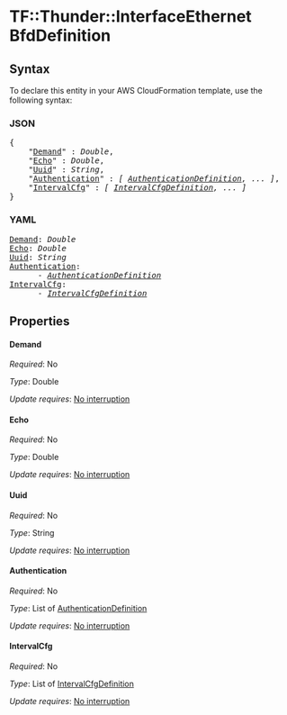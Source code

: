 # TF::Thunder::InterfaceEthernet BfdDefinition

## Syntax

To declare this entity in your AWS CloudFormation template, use the following syntax:

### JSON

<pre>
{
    "<a href="#demand" title="Demand">Demand</a>" : <i>Double</i>,
    "<a href="#echo" title="Echo">Echo</a>" : <i>Double</i>,
    "<a href="#uuid" title="Uuid">Uuid</a>" : <i>String</i>,
    "<a href="#authentication" title="Authentication">Authentication</a>" : <i>[ <a href="authenticationdefinition.md">AuthenticationDefinition</a>, ... ]</i>,
    "<a href="#intervalcfg" title="IntervalCfg">IntervalCfg</a>" : <i>[ <a href="intervalcfgdefinition.md">IntervalCfgDefinition</a>, ... ]</i>
}
</pre>

### YAML

<pre>
<a href="#demand" title="Demand">Demand</a>: <i>Double</i>
<a href="#echo" title="Echo">Echo</a>: <i>Double</i>
<a href="#uuid" title="Uuid">Uuid</a>: <i>String</i>
<a href="#authentication" title="Authentication">Authentication</a>: <i>
      - <a href="authenticationdefinition.md">AuthenticationDefinition</a></i>
<a href="#intervalcfg" title="IntervalCfg">IntervalCfg</a>: <i>
      - <a href="intervalcfgdefinition.md">IntervalCfgDefinition</a></i>
</pre>

## Properties

#### Demand

_Required_: No

_Type_: Double

_Update requires_: [No interruption](https://docs.aws.amazon.com/AWSCloudFormation/latest/UserGuide/using-cfn-updating-stacks-update-behaviors.html#update-no-interrupt)

#### Echo

_Required_: No

_Type_: Double

_Update requires_: [No interruption](https://docs.aws.amazon.com/AWSCloudFormation/latest/UserGuide/using-cfn-updating-stacks-update-behaviors.html#update-no-interrupt)

#### Uuid

_Required_: No

_Type_: String

_Update requires_: [No interruption](https://docs.aws.amazon.com/AWSCloudFormation/latest/UserGuide/using-cfn-updating-stacks-update-behaviors.html#update-no-interrupt)

#### Authentication

_Required_: No

_Type_: List of <a href="authenticationdefinition.md">AuthenticationDefinition</a>

_Update requires_: [No interruption](https://docs.aws.amazon.com/AWSCloudFormation/latest/UserGuide/using-cfn-updating-stacks-update-behaviors.html#update-no-interrupt)

#### IntervalCfg

_Required_: No

_Type_: List of <a href="intervalcfgdefinition.md">IntervalCfgDefinition</a>

_Update requires_: [No interruption](https://docs.aws.amazon.com/AWSCloudFormation/latest/UserGuide/using-cfn-updating-stacks-update-behaviors.html#update-no-interrupt)

